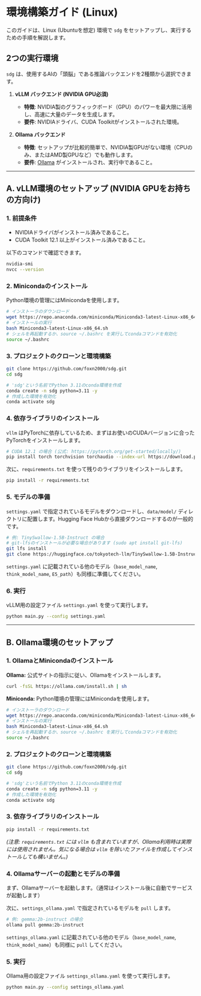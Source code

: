 # 環境構築ガイド (Linux)

このガイドは、Linux (Ubuntuを想定) 環境で `sdg` をセットアップし、実行するための手順を解説します。

## 2つの実行環境

`sdg` は、使用するAIの「頭脳」である推論バックエンドを2種類から選択できます。

1.  **vLLM バックエンド (NVIDIA GPU必須)**
    *   **特徴**: NVIDIA製のグラフィックボード（GPU）のパワーを最大限に活用し、高速に大量のデータを生成します。
    *   **要件**: NVIDIAドライバ、CUDA Toolkitがインストールされた環境。

2.  **Ollama バックエンド**
    *   **特徴**: セットアップが比較的簡単で、NVIDIA製GPUがない環境（CPUのみ、またはAMD製GPUなど）でも動作します。
    *   **要件**: [Ollama](https://ollama.com/) がインストールされ、実行中であること。

---

## A. vLLM環境のセットアップ (NVIDIA GPUをお持ちの方向け)

### 1. 前提条件

*   NVIDIAドライバがインストール済みであること。
*   CUDA Toolkit 12.1 以上がインストール済みであること。

以下のコマンドで確認できます。
```bash
nvidia-smi
nvcc --version
```

### 2. Minicondaのインストール

Python環境の管理にはMinicondaを使用します。

```bash
# インストーラのダウンロード
wget https://repo.anaconda.com/miniconda/Miniconda3-latest-Linux-x86_64.sh
# インストールの実行
bash Miniconda3-latest-Linux-x86_64.sh
# シェルを再起動するか、source ~/.bashrc を実行してcondaコマンドを有効化
source ~/.bashrc
```

### 3. プロジェクトのクローンと環境構築

```bash
git clone https://github.com/foxn2000/sdg.git
cd sdg

# 'sdg'という名前でPython 3.11のconda環境を作成
conda create -n sdg python=3.11 -y
# 作成した環境を有効化
conda activate sdg
```

### 4. 依存ライブラリのインストール

`vllm` はPyTorchに依存しているため、まずはお使いのCUDAバージョンに合ったPyTorchをインストールします。

```bash
# CUDA 12.1 の場合 (公式: https://pytorch.org/get-started/locally/)
pip install torch torchvision torchaudio --index-url https://download.pytorch.org/whl/cu121
```

次に、`requirements.txt` を使って残りのライブラリをインストールします。

```bash
pip install -r requirements.txt
```

### 5. モデルの準備

`settings.yaml` で指定されているモデルをダウンロードし、`data/model/` ディレクトリに配置します。Hugging Face Hubから直接ダウンロードするのが一般的です。

```bash
# 例: TinySwallow-1.5B-Instruct の場合
# git-lfsのインストールが必要な場合があります (sudo apt install git-lfs)
git lfs install
git clone https://huggingface.co/tokyotech-llm/TinySwallow-1.5B-Instruct ./data/model/TinySwallow-1.5B-Instruct
```
`settings.yaml` に記載されている他のモデル（`base_model_name`, `think_model_name`, `E5_path`）も同様に準備してください。

### 6. 実行

vLLM用の設定ファイル `settings.yaml` を使って実行します。

```bash
python main.py --config settings.yaml
```

---

## B. Ollama環境のセットアップ

### 1. OllamaとMinicondaのインストール

**Ollama:**
公式サイトの指示に従い、Ollamaをインストールします。
```bash
curl -fsSL https://ollama.com/install.sh | sh
```

**Miniconda:**
Python環境の管理にはMinicondaを使用します。
```bash
# インストーラのダウンロード
wget https://repo.anaconda.com/miniconda/Miniconda3-latest-Linux-x86_64.sh
# インストールの実行
bash Miniconda3-latest-Linux-x86_64.sh
# シェルを再起動するか、source ~/.bashrc を実行してcondaコマンドを有効化
source ~/.bashrc
```

### 2. プロジェクトのクローンと環境構築

```bash
git clone https://github.com/foxn2000/sdg.git
cd sdg

# 'sdg'という名前でPython 3.11のconda環境を作成
conda create -n sdg python=3.11 -y
# 作成した環境を有効化
conda activate sdg
```

### 3. 依存ライブラリのインストール

```bash
pip install -r requirements.txt
```
*(注意: `requirements.txt` には `vllm` も含まれていますが、Ollama利用時は実際には使用されません。気になる場合は `vllm` を除いたファイルを作成してインストールしても構いません。)*

### 4. Ollamaサーバーの起動とモデルの準備

まず、Ollamaサーバーを起動します。（通常はインストール後に自動でサービスが起動します）

次に、`settings_ollama.yaml` で指定されているモデルを `pull` します。

```bash
# 例: gemma:2b-instruct の場合
ollama pull gemma:2b-instruct
```
`settings_ollama.yaml` に記載されている他のモデル（`base_model_name`, `think_model_name`）も同様に `pull` してください。

### 5. 実行

Ollama用の設定ファイル `settings_ollama.yaml` を使って実行します。

```bash
python main.py --config settings_ollama.yaml
```
